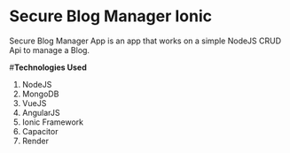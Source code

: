 # Secure Blog Manager Ionic

Secure Blog Manager App is an app that works on a simple NodeJS CRUD Api to manage a Blog.

#**Technologies Used**

1. NodeJS
2. MongoDB
3. VueJS
4. AngularJS
5. Ionic Framework
6. Capacitor
7. Render
